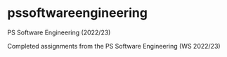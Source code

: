 # pssoftwareengineering
PS Software Engineering (2022/23)

Completed assignments from the PS Software Engineering (WS 2022/23)
